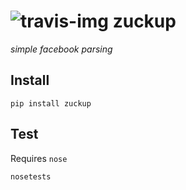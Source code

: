 ![travis-img](https://travis-ci.org/newslynx/zuckup.svg)
zuckup
======
_simple facebook parsing_

## Install
```
pip install zuckup
```

## Test
Requires `nose`
```
nosetests
```


